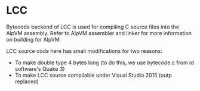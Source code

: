# LCC
Bytecode backend of LCC is used for compiling C source files into the AlpVM assembly.
Refer to AlpVM assembler and linker for more information on building for AlpVM.

LCC source code here has small modifications for two reasons:
* To make double type 4 bytes long (to do this, we use bytecode.c from id software's Quake 3)
* To make LCC source compilable under Visual Studio 2015 (outp replaced)

